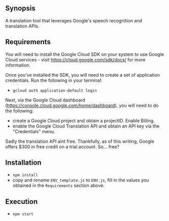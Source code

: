 ## Synopsis

A translation tool that leverages Google's speech recognition and translation APIs.

## Requirements

You will need to install the Google Cloud SDK on your system to use Google Cloud services - visit https://cloud.google.com/sdk/docs/ for more information. 

Once you've installed the SDK, you will need to create a set of application credentials. Run the following in your terminal:
- `gcloud auth application-default login`

Next, via the Google Cloud dashboard (https://console.cloud.google.com/home/dashboard), you will need to do the following: 
- create a Google Cloud project and obtain a projectID. Enable Billing.
- enable the Google Cloud Translation API and obtain an API key via the "Credentials" menu. 

Sadly the translation API aint free. Thankfully, as of this writing, Google offers $300 in free credit on a trial account. So... free?

## Installation

- `npm install`
- copy and rename `ENV_template.js` to `ENV.js`, fill in the values you obtained in the `Requirements` section above.

## Execution
- `npm start`
